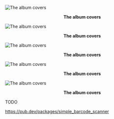 
![The album covers](/assets/2025/01/20250103_biblio/main.png)
<p align="center"><b>The album covers</b></p>

![The album covers](/assets/2025/01/20250103_biblio/scan.png)
<p align="center"><b>The album covers</b></p>

![The album covers](/assets/2025/01/20250103_biblio/scan-results.png)
<p align="center"><b>The album covers</b></p>

![The album covers](/assets/2025/01/20250103_biblio/drawer.png)
<p align="center"><b>The album covers</b></p>

![The album covers](/assets/2025/01/20250103_biblio/db.png)
<p align="center"><b>The album covers</b></p>

TODO

https://pub.dev/packages/simple_barcode_scanner